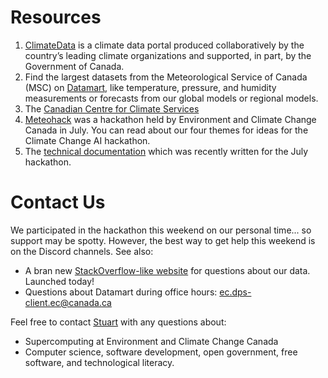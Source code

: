 # Resources

1. [ClimateData](https://climatedata.ca) is a climate data portal produced collaboratively by the country’s leading climate organizations and supported, in part, by the Government of Canada.
1. Find the largest datasets from the Meteorological Service of Canada (MSC) on [Datamart](https://dd.weather.gc.ca/), like temperature, pressure, and humidity measurements or forecasts from our global models or regional models.
1. The [Canadian Centre for Climate Services](https://www.canada.ca/en/environment-climate-change/services/climate-change/canadian-centre-climate-services.html) 
1. [Meteohack](https://www.hackworks.com/en/meteohack) was a hackathon held by Environment and Climate Change Canada in July. You can read about our four themes for ideas for the Climate Change AI hackathon.
1. The [technical documentation](https://eccc-msc.github.io/open-data/readme_en/) which was recently written for the July hackathon.

# Contact Us

We participated in the hackathon this weekend on our personal time... so support may be spotty. However, the best way to get help this weekend is on the Discord channels. See also:

* A bran new [StackOverflow-like website](http://meteocentre.com/help/msc-open-data/) for questions about our data. Launched today!
* Questions about Datamart during office hours: ec.dps-client.ec@canada.ca

Feel free to contact [Stuart](http://www.stuartspence.ca) with any questions about:

* Supercomputing at Environment and Climate Change Canada
* Computer science, software development, open government, free software, and technological literacy.
